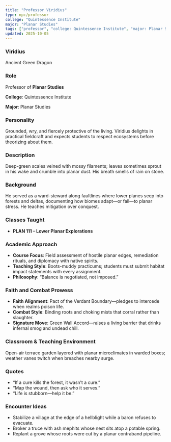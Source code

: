 ```yaml
---
title: "Professor Viridius"
type: npc/professor
college: "Quintessence Institute"
major: "Planar Studies"
tags: ["professor", "college: Quintessence Institute", "major: Planar Studies", "variant:green"]
updated: 2025-10-05
---
```

### Viridius

Ancient Green Dragon

### Role

Professor of **Planar Studies**

**College**: Quintessence Institute

**Major**: Planar Studies

### Personality

Grounded, wry, and fiercely protective of the living. Viridius delights in practical fieldcraft and expects students to respect ecosystems before theorizing about them.

### Description

Deep-green scales veined with mossy filaments; leaves sometimes sprout in his wake and crumble into planar dust. His breath smells of rain on stone.

### Background

He served as a ward-steward along faultlines where lower planes seep into forests and deltas, documenting how biomes adapt—or fail—to planar stress. He teaches mitigation over conquest.

### Classes Taught

- **PLAN 111 – Lower Planar Explorations**

### Academic Approach

- **Course Focus**: Field assessment of hostile planar edges, remediation rituals, and diplomacy with native spirits.
- **Teaching Style**: Boots-muddy practicums; students must submit habitat impact statements with every assignment.
- **Philosophy**: “Balance is negotiated, not imposed.”

### Faith and Combat Prowess

- **Faith Alignment**: Pact of the Verdant Boundary—pledges to intercede when realms poison life.
- **Combat Style**: Binding roots and choking mists that corral rather than slaughter.
- **Signature Move**: Green Wall Accord—raises a living barrier that drinks infernal smog and undead chill.

### Classroom & Teaching Environment

Open-air terrace garden layered with planar microclimates in warded boxes; weather vanes twitch when breaches nearby surge.

### Quotes

- “If a cure kills the forest, it wasn’t a cure.”
- “Map the wound, then ask who it serves.”
- “Life is stubborn—help it be.”

### Encounter Ideas

- Stabilize a village at the edge of a hellblight while a baron refuses to evacuate.
- Broker a truce with ash mephits whose nest sits atop a potable spring.
- Replant a grove whose roots were cut by a planar contraband pipeline.
